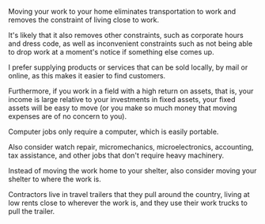 Moving  your  work  to  your  home  eliminates  transportation  to  work  and removes  the  constraint  of  living  close  to  work.

It's  likely  that  it  also  removes other constraints, such as corporate hours and dress code, as well as inconvenient constraints  such  as  not  being  able  to  drop  work  at  a  moment's  notice  if something else comes up.

I prefer supplying products or services that can be sold locally, by mail or online, as this makes it easier to find customers.

Furthermore, if you work in a field with a high return on assets, that is, your income is large relative to your investments in fixed assets, your fixed assets will be easy to move (or you make so much money that moving expenses are of no concern  to  you).

Computer  jobs  only  require  a  computer,  which  is  easily portable.

Also  consider  watch  repair,  micromechanics,  microelectronics, accounting, tax assistance, and other jobs that don't require heavy machinery.

Instead of moving the work home to your shelter, also consider moving your shelter  to  where  the  work  is.

Contractors  live  in  travel  trailers  that  they  pull around the country, living at low rents close to wherever the work is, and they use their work trucks to pull the trailer.

